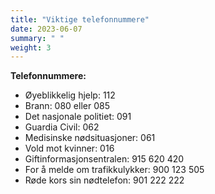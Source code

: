 ```yaml
---
title: "Viktige telefonnummere"
date: 2023-06-07
summary: " "
weight: 3
---
```


**Telefonnummere:**

* Øyeblikkelig hjelp: 112
* Brann: 080 eller 085
* Det nasjonale politiet: 091
* Guardia Civil: 062
* Medisinske nødsituasjoner: 061
* Vold mot kvinner: 016
* Giftinformasjonsentralen: 915 620 420
* For å melde om trafikkulykker: 900 123 505
* Røde kors sin nødtelefon: 901 222 222